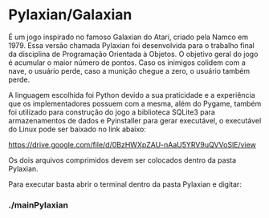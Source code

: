 # Pylaxian/Galaxian

É um jogo inspirado no famoso Galaxian do Atari, criado pela Namco em 1979. Essa versão chamada Pylaxian foi desenvolvida para
o trabalho final da disciplina de Programação Orientada à Objetos. O objetivo geral do jogo é acumular o maior número de pontos. Caso os inimigos colidem com a nave, o usuário perde, caso a munição chegue a zero, o usuário também perde.

A linguagem escolhida foi Python devido a sua praticidade e a experiência que os implementadores possuem com a mesma, além do
Pygame, também foi utilizado para construção do jogo a biblioteca SQLite3 para armazenamentos de dados e Pyinstaller para gerar
executável, o executável do Linux pode ser baixado no link abaixo:

https://drive.google.com/file/d/0BzHWXpZAU-nAaU5YRV9uQVVoSlE/view

Os dois arquivos comprimidos devem ser colocados dentro da pasta Pylaxian.

Para executar basta abrir o terminal dentro da pasta Pylaxian e digitar:

### ./mainPylaxian
